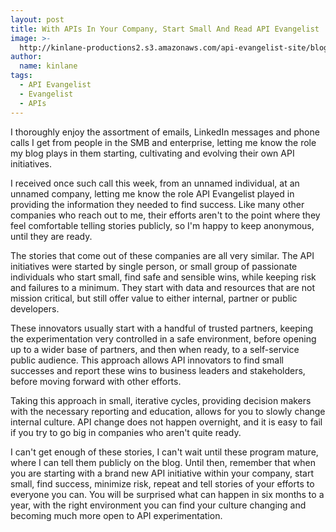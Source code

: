 ```yaml
---
layout: post
title: With APIs In Your Company, Start Small And Read API Evangelist
image: >-
  http://kinlane-productions2.s3.amazonaws.com/api-evangelist-site/blog/bw-start.jpeg
author:
  name: kinlane
tags:
  - API Evangelist
  - Evangelist
  - APIs
---
```

I thoroughly enjoy the assortment of emails, LinkedIn messages and phone calls I get from people in the SMB and enterprise, letting me know the role my blog plays in them starting, cultivating and evolving their own API initiatives.

I received once such call this week, from an unnamed individual, at an unnamed company, letting me know the role API Evangelist played in providing the information they needed to find success. Like many other companies who reach out to me, their efforts aren't to the point where they feel comfortable telling stories publicly, so I'm happy to keep anonymous, until they are ready.

The stories that come out of these companies are all very similar. The API initiatives were started by single person, or small group of passionate individuals who start small, find safe and sensible wins, while keeping risk and failures to a minimum. They start with data and resources that are not mission critical, but still offer value to either internal, partner or public developers.

These innovators usually start with a handful of trusted partners, keeping the experimentation very controlled in a safe environment, before opening up to a wider base of partners, and then when ready, to a self-service public audience. This approach allows API innovators to find small successes and report these wins to business leaders and stakeholders, before moving forward with other efforts.

Taking this approach in small, iterative cycles, providing decision makers with the necessary reporting and education, allows for you to slowly change internal culture. API change does not happen overnight, and it is easy to fail if you try to go big in companies who aren't quite ready.

I can't get enough of these stories, I can't wait until these program mature, where I can tell them publicly on the blog. Until then, remember that when you are starting with a brand new API initiative within your company, start small, find success, minimize risk, repeat and tell stories of your efforts to everyone you can. You will be surprised what can happen in six months to a year, with the right environment you can find your culture changing and becoming much more open to API experimentation.